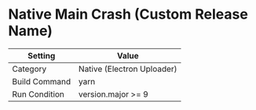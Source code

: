# Native Main Crash (Custom Release Name)

| Setting | Value |
| --- | --- |
| Category | Native (Electron Uploader) |
| Build Command | yarn |
| Run Condition | version.major >= 9 |
